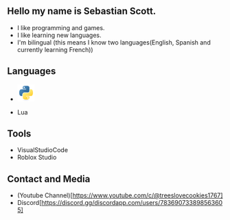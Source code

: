 ## Hello my name is Sebastian Scott.
- I like programming and games.
- I like learning new languages.
- I'm bilingual (this means I know two languages(English, Spanish and currently learning French))
## Languages
- <p align="left"> <a href="https://www.python.org" target="_blank" rel="noreferrer"> <img src="https://raw.githubusercontent.com/devicons/devicon/master/icons/python/python-original.svg" alt="python" width="40" height="40"/> </a> </p>
- Lua
## Tools
- VisualStudioCode
- Roblox Studio
## Contact and Media
- (Youtube Channel)[https://www.youtube.com/c/@treeslovecookies1767]
- Discord[https://discord.gg/discordapp.com/users/783690733898563605]
